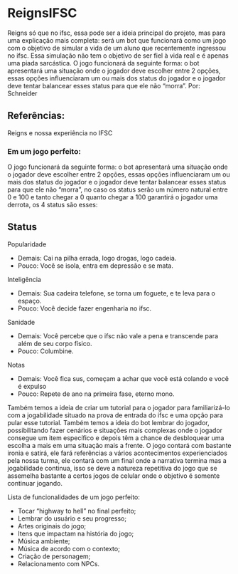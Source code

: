 # ReignsIFSC

Reigns só que no ifsc, essa pode ser a ideia principal do projeto, mas para uma explicação mais completa: será um bot que funcionará como um jogo com o objetivo de simular a vida de um aluno que recentemente ingressou no ifsc. Essa simulação não tem o objetivo de ser fiel à vida real e é apenas uma piada sarcástica. O jogo funcionará da seguinte forma: o bot apresentará uma situação onde o jogador deve escolher entre 2 opções, essas opções influenciaram um ou mais dos status do jogador e o jogador deve tentar balancear esses status para que ele não “morra”.
Por: Schneider

## Referências: 

Reigns e nossa experiência no IFSC

### Em um jogo perfeito:

O jogo funcionará da seguinte forma: o bot apresentará uma situação onde o jogador deve escolher entre 2 opções, essas opções influenciaram um ou mais dos status do jogador e o jogador deve tentar balancear esses status para que ele não “morra”, no caso os status serão um número natural entre 0 e 100 e tanto chegar a 0 quanto chegar a 100 garantirá o jogador uma derrota, os 4 status são esses:

## Status

Popularidade
- Demais: Cai na pilha errada, logo drogas, logo cadeia.
- Pouco: Você se isola, entra em depressão e se mata.

Inteligência
- Demais: Sua cadeira telefone, se torna um foguete, e te leva para o espaço.
- Pouco: Você decide fazer engenharia no ifsc.

Sanidade
- Demais: Você percebe que o ifsc não vale a pena e transcende para além de seu corpo físico.
- Pouco: Columbine.

Notas
- Demais: Você fica sus, começam a achar que você está colando e você é expulso
- Pouco: Repete de ano na primeira fase, eterno mono.

Também temos a ideia de criar um tutorial para o jogador para familiarizá-lo com a jogabilidade situado na prova de entrada do ifsc e uma opção para pular esse tutorial. Também temos a ideia do bot lembrar do jogador, possibilitando fazer cenários e situações mais complexas onde o jogador consegue um item específico e depois têm a chance de desbloquear uma escolha a mais em uma situação mais a frente.
O jogo contará com bastante ironia e satirá, ele fará referências a vários acontecimentos experienciados pela nossa turma, ele contará com um final onde a narrativa termina mas a jogabilidade continua, isso se deve a natureza repetitiva do jogo que se assemelha bastante a certos jogos de celular onde o objetivo é somente continuar jogando.

Lista de funcionalidades de um jogo perfeito:

- Tocar “highway to hell” no final perfeito;
- Lembrar do usuário e seu progresso;
- Artes originais do jogo;
- Itens que impactam na história do jogo;
- Música ambiente;
- Música de acordo com o contexto;
- Criação de personagem;
- Relacionamento com NPCs.
